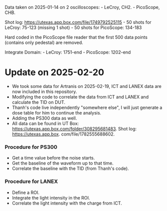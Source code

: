 
Data taken on 2025-01-14 on 2 oscilloscopes:
    - LeCroy, CH2.
    - PicoScope, CHB.

Shot log: https://utexas.app.box.com/file/1749792525115
    - 50 shots for LeCroy: 75-123 (missing 1 shot)
    - 50 shots for PicoScope: 134-183

Hard coded in the PicoScope file reader that the first 500 data points (contains only pedestal) are removed.

Integrate Domain:
    - LeCroy: 1751-end
    - PicoScope: 1202-end



# Update on 2025-02-20
- We took some data for Artranis on 2025-02-19, ICT and LANEX data are now included in this repository.
- Modifying the code to correlate the data from ICT and LANEX and calculate the TID on DUT.
- Thanh's code live independently "somewhere else", I will just generate a dose table for him to continue the analysis.
- Adding the PS300 data as well.
- All data can be found in UT Box: https://utexas.app.box.com/folder/308295681483. Shot log: https://utexas.app.box.
  com/file/1782555688602.

### Procedure for PS300
- Get a time value before the noise starts.
- Get the baseline of the waveform up to that time.
- Correlate the baseline with the TID (from Thanh's code).

### Procedure for LANEX
- Define a ROI.
- Integrate the light intensity in the ROI.
- Correlate the light intensity with the charge from ICT.